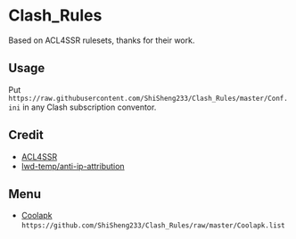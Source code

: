 # Clash_Rules

Based on ACL4SSR rulesets, thanks for their work.

## Usage

Put ```https://raw.githubusercontent.com/ShiSheng233/Clash_Rules/master/Conf.ini``` in any Clash subscription conventor. 

## Credit

- [ACL4SSR](https://github.com/ACL4SSR/ACL4SSR/tree/master/Clash/Ruleset)
- [lwd-temp/anti-ip-attribution](https://github.com/lwd-temp/anti-ip-attribution)

## Menu

- [Coolapk](https://github.com/ShiSheng233/Clash_Rules/raw/master/Coolapk.list)
  ```https://github.com/ShiSheng233/Clash_Rules/raw/master/Coolapk.list```
